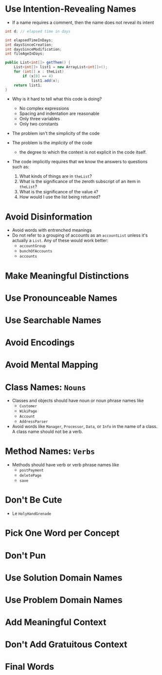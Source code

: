 # Use Intention-Revealing Names

- If a name requires a comment, then the name does not reveal its intent

```c#
int d; // elapsed time in days
```

```c#
int elapsedTimeInDays;
int daysSinceCreation;
int daysSinceModification;
int fileAgeInDays;
```

```c#
public List<int[]> getThem() {
    List<int[]> list1 = new ArrayList<int[]>();
    for (int[] x : theList)
        if (x[0] == 4)
            list1.add(x);
    return list1;
}
```

- Why is it hard to tell what this code is doing?

  - No complex expressions
  - Spacing and indentation are reasonable
  - Only three variables
  - Only two constants

- The problem isn't the simplicity of the code
- The problem is the _implicity_ of the code
  - the degree to which the context is not explicit in the code itself.
- The code implicitly requires that we know the answers to questions such as:
  1. What kinds of things are in `theList`?
  2. What is the significance of the zeroth subscript of an item in `theList`?
  3. What is the significance of the value `4`?
  4. How would I use the list being returned?

# Avoid Disinformation

- Avoid words with entrenched meanings
- Do not refer to a grouping of accounts as an `accountList` unless it's actually a `List`. Any of these would work better:
  - `accountGroup`
  - `bunchOfAccounts`
  - `accounts`

# Make Meaningful Distinctions

# Use Pronounceable Names

# Use Searchable Names

# Avoid Encodings

# Avoid Mental Mapping

# Class Names: `Nouns`

- Classes and objects should have noun or noun phrase names like
  - `Customer`
  - `WikiPage`
  - `Account`
  - `AddressParser`
- Avoid words like `Manager`, `Processor`, `Data`, or `Info` in the name of a class. A class name should not be a verb.

# Method Names: `Verbs`

- Methods should have verb or verb phrase names like
  - `postPayment`
  - `deletePage`
  - `save`

# Don't Be Cute

- Le `HolyHandGrenade`

# Pick One Word per Concept

# Don't Pun

# Use Solution Domain Names

# Use Problem Domain Names

# Add Meaningful Context

# Don't Add Gratuitous Context

# Final Words
